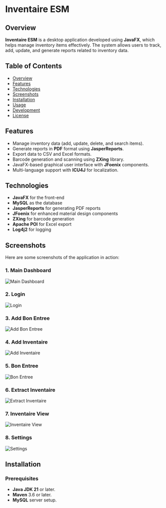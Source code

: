 # **Inventaire ESM**

## Overview
**Inventaire ESM** is a desktop application developed using **JavaFX**, which helps manage inventory items effectively. The system allows users to track, add, update, and generate reports related to inventory data.

## Table of Contents
- [Overview](#overview)
- [Features](#features)
- [Technologies](#technologies)
- [Screenshots](#screenshots)
- [Installation](#installation)
- [Usage](#usage)
- [Development](#development)
- [License](#license)

## Features
- Manage inventory data (add, update, delete, and search items).
- Generate reports in **PDF** format using **JasperReports**.
- Export data to CSV and Excel formats.
- Barcode generation and scanning using **ZXing** library.
- JavaFX-based graphical user interface with **JFoenix** components.
- Multi-language support with **ICU4J** for localization.

## Technologies
- **JavaFX** for the front-end
- **MySQL** as the database
- **JasperReports** for generating PDF reports
- **JFoenix** for enhanced material design components
- **ZXing** for barcode generation
- **Apache POI** for Excel export
- **Log4j2** for logging

## Screenshots
Here are some screenshots of the application in action:


### 1. **Main Dashboard**

![Main Dashboard](/src/main/resources/com/marrok/inventaire_esm/screenshots/dashboard.png)
### 2. **Login**
![Login](/src/main/resources/com/marrok/inventaire_esm/screenshots/login.png)

### 3. **Add Bon Entree**

![Add Bon Entree](src/main/resources/com/marrok/inventaire_esm/screenshots/add_bon_entree.png)

### 4. **Add Inventaire**

![Add Inventaire](src/main/resources/com/marrok/inventaire_esm/screenshots/add_inventaire.png)

### 5. **Bon Entree**

![Bon Entree](src/main/resources/com/marrok/inventaire_esm/screenshots/bon_entree.png)

### 6. **Extract Inventaire**

![Extract Inventaire](src/main/resources/com/marrok/inventaire_esm/screenshots/extract_inventaire.png)

### 7. **Inventaire View**

![Inventaire View](src/main/resources/com/marrok/inventaire_esm/screenshots/inventaire_view.png)

### 8. **Settings**

![Settings](src/main/resources/com/marrok/inventaire_esm/screenshots/setting.png)
## Installation

### Prerequisites
- **Java JDK 21** or later.
- **Maven** 3.6 or later.
- **MySQL** server setup.

